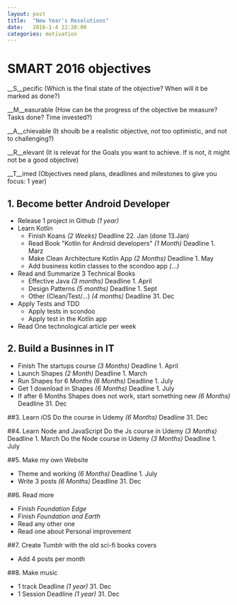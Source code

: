 ```yaml
---
layout: post
title:  "New Year's Resolutions"
date:   2016-1-4 22:28:00
categories: motivation
---
```


# SMART 2016 objectives
__S__pecific (Which is the final state of the objective? When will it be marked as done?)

__M__easurable (How can be the progress of the objective be measure? Tasks done? Time invested?)  

__A__chievable (It shoulb be a realistic objective, not too optimistic, and not to challenging?)

__R__elevant (It is relevat for the Goals you want to achieve. If is not, it might not be a good objective)

__T__imed (Objectives need plans, deadlines and milestones to give you focus: 1 year)

## 1. Become better Android Developer
* Release 1 project in Github _(1 year)_
* Learn Kotlin
	* Finish Koans _(2 Weeks)_ Deadline 22. Jan (done 13.Jan)
	* Read Book "Kotlin for Android developers" _(1 Month)_ Deadline 1. Marz
	* Make Clean Architecture Kotlin App _(2 Months)_ Deadline 1. May
	* Add business kotlin classes to the scondoo app _(...)_
* Read and Summarize 3 Technical Books
	* Effective Java _(3 months)_ Deadline 1. April
	* Design Patterns _(5 months)_ Deadline 1. Sept
	* Other (Clean/Test/...) _(4 months)_ Deadline 31. Dec
* Apply Tests and TDD
	* Apply tests in scondoo
	* Apply test in the Kotlin app
* Read One technological article per week

## 2. Build a Businnes in IT
* Finish The startups course _(3 Months)_	Deadline 1. April
* Launch Shapes _(2 Month)_ Deadline 1. March
* Run Shapes for 6 Months  _(6 Months)_ Deadline 1. July
* Get 1 download in Shapes _(6 Months)_ Deadline 1. July
* If after 6 Months Shapes does not work, start something new _(6 Months)_ Deadline 31. Dec

##3. Learn iOS
Do the course in Udemy _(6 Months)_ Deadline 31. Dec

##4. Learn Node and JavaScript
Do the Js course in Udemy _(3 Months)_ Deadline 1. March
Do the Node course in Udemy _(3 Months)_ Deadline 1. July

##5. Make my own Website
* Theme and working _(6 Months)_ Deadline 1. July
* Write 3 posts _(6 Months)_ Deadline 31. Dec

##6. Read more
* Finish _Foundation Edge_
* Finish _Foundation and Earth_
* Read any other one 
* Read one about Personal improvement

##7. Create Tumblr with the old sci-fi books covers
* Add 4 posts per month

##8. Make music
* 1 track Deadline _(1 year)_ 31. Dec
* 1 Session Deadline _(1 year)_ 31. Dec
